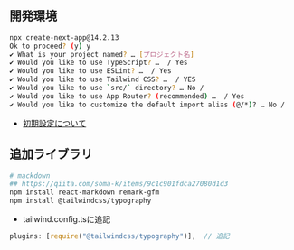## 開発環境
```sh
npx create-next-app@14.2.13
Ok to proceed? (y) y
✔ What is your project named? … [プロジェクト名]
✔ Would you like to use TypeScript? …  / Yes
✔ Would you like to use ESLint? …  / Yes
✔ Would you like to use Tailwind CSS? …  / YES
✔ Would you like to use `src/` directory? … No / 
✔ Would you like to use App Router? (recommended) …  / Yes
✔ Would you like to customize the default import alias (@/*)? … No / 
```

- [初期設定について](./document/initial_setup.md)

## 追加ライブラリ
```sh
# mackdown
## https://qiita.com/soma-k/items/9c1c901fdca27080d1d3
npm install react-markdown remark-gfm
npm install @tailwindcss/typography

```

- tailwind.config.tsに追記
```js
plugins: [require("@tailwindcss/typography")],  // 追記
```